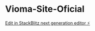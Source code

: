 # Vioma-Site-Oficial

[Edit in StackBlitz next generation editor ⚡️](https://stackblitz.com/~/github.com/Matheusfnf/Vioma-Site-Oficial)